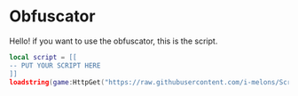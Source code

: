 # Obfuscator
Hello! if you want to use the obfuscator, this is the script.
```lua
local script = [[
-- PUT YOUR SCRIPT HERE
]]
loadstring(game:HttpGet("https://raw.githubusercontent.com/i-melons/Scripts/main/Shitobfuscator.lua"))()
```
